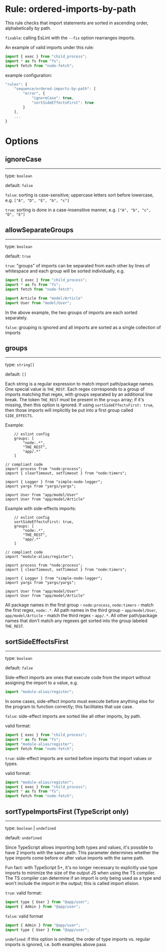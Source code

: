 # Rule: ordered-imports-by-path

This rule checks that import statements are sorted in ascending order, alphabetically by path.

`fixable`: calling EsLint with the `--fix` option rearranges imports.

An example of valid imports under this rule:

```javascript
import { exec } from "child_process";
import * as fs from "fs";
import fetch from "node-fetch";
```

example configuration:
```javascript
"rules": {
    "sequence/ordered-imports-by-path": [
        "error", {
            "ignoreCase": true,
            "sortSideEffectsFirst": true
        }
    ],
    ...
}
```

# Options

## ignoreCase
-------------

type: `boolean`

default: `false`

`false`: sorting is case-sensitive; uppercase letters sort before lowercase, e.g. `["A", "D", "E", "b", "c"]`

`true`: sorting is done in a case-insensitive manner, e.g. `["A", "b", "c", "D", "E"]`

## allowSeparateGroups
----------------------

type: `boolean`

default: `true`

`true`: "groups" of imports can be separated from each other by lines of whitespace and each group will be sorted individually, e.g.

```javascript
import { exec } from "child_process";
import * as fs from "fs";
import fetch from "node-fetch";

import Article from "model/Article"
import User from "model/User";
```
In the above example, the two groups of imports are each sorted separately.

`false`: grouping is ignored and all imports are sorted as a single collection of imports

## groups
---------

type: `string[]`

default: `[]`

Each string is a regular expression to match import path/package names. One special value is `THE_REST`. Each regex corresponds to a group of imports matching that regex, with groups separated by an additional line break. The token `THE_REST` *must* be present in the `groups` array; if it's missing, then this option is ignored. If using `sortSideEffectsFirst: true`, then those imports will implicitly be put into a first group called `SIDE_EFFECTS`.

Example:
```
    // eslint config
    groups: [
        "node:.*",
        "THE_REST",
        "app/.*"
    ]
```

```
// compliant code
import process from "node:process";
import { clearTimeout, setTimeout } from "node:timers";

import { Logger } from "simple-node-logger";
import yargs from "yargs/yargs";

import User from "app/model/User"
import User from "app/model/Article"
```

Example with side-effects imports:
```
    // eslint config
    sortSideEffectsFirst: true,
    groups: [
        "node:.*",
        "THE_REST",
        "app/.*"
    ]
```

```
// compliant code
import "module-alias/register";

import process from "node:process";
import { clearTimeout, setTimeout } from "node:timers";

import { Logger } from "simple-node-logger";
import yargs from "yargs/yargs";

import User from "app/model/User"
import User from "app/model/Article"
```

All package names in the first group - `node:process`, `node:timers` - match the first regex, `node:.*`. All path names in the third group - `app/model/User`, `app/model/Article` - match the third regex - `app/.*`. All other path/package names that don't match any regexes get sorted into the group labeled `THE_REST`.

## sortSideEffectsFirst
-----------------------

type: `boolean`

default: `false`

Side-effect imports are ones that execute code from the import without assigning the import to a value, e.g.

```javascript
import "module-alias/register";
```

In some cases, side-effect imports must execute before anything else for the program to function correctly; this facilitates that use case.

`false`: side-effect imports are sorted like all other imports, by path.

valid format:
```javascript
import { exec } from "child_process";
import * as fs from "fs";
import "module-alias/register";
import fetch from "node-fetch";
```

`true`: side-effect imports are sorted before imports that import values or types.

valid format:
```javascript
import "module-alias/register";
import { exec } from "child_process";
import * as fs from "fs";
import fetch from "node-fetch";
```

## sortTypeImportsFirst (TypeScript only)
-----------------------

type: `boolean` | `undefined`

default: `undefined`

Since TypeScript allows importing both types and values, it's possible to have 2 imports with the same path. This parameter determines whether the type imports come before or after value imports with the same path.

Fun fact: with TypeScript 5+, it's no longer necessary to explicitly use type imports to minimize the size of the output JS when using the TS compiler. The TS compiler can determine if an import is only being used as a type and won't include the import in the output; this is called import elision.


`true`: valid format:
```javascript
import type { User } from "@app/user";
import { Admin } from "@app/user";
```

`false`: valid format
```javascript
import { Admin } from "@app/user";
import type { User } from "@app/user";
```

`undefined`: if this option is omitted, the order of type imports vs. regular imports is ignored, i.e. both examples above pass
